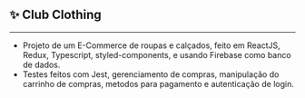 ## ✨ Club Clothing

---

- Projeto de um E-Commerce de roupas e calçados, feito em ReactJS, Redux, Typescript, styled-components, e usando Firebase como banco de dados.
- Testes feitos com Jest, gerenciamento de compras, manipulação do carrinho de compras, metodos para pagamento e autenticação de login.
